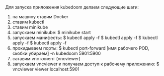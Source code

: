Для запуска приложения kubedoom делаем следующие шаги:
1. на машину ставим Docker
2. ставим kubectl
3. ставим minikube
4. запускаем minikube:
    $ minikube start
5. запускаем манифесты:
    $ kubectl apply -f 
    $ kubectl apply -f 
    $ kubectl apply -f 
    $ kubectl apply -f 
6. прокидываем порты:
    $ kubectl port-forward [имя рабочего POD, скобки убираем] -n kubedoom 5901:5900
7. сатавим vnc клиент (vncviewer)
8. запускаем vncviewer и получаем доступ к рабочему приложению:
    $ vncviewer viewer localhost:5901